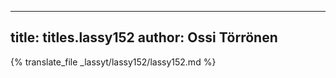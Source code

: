 
---
title: titles.lassy152
author: Ossi Törrönen
---
{% translate_file _lassyt/lassy152/lassy152.md %}